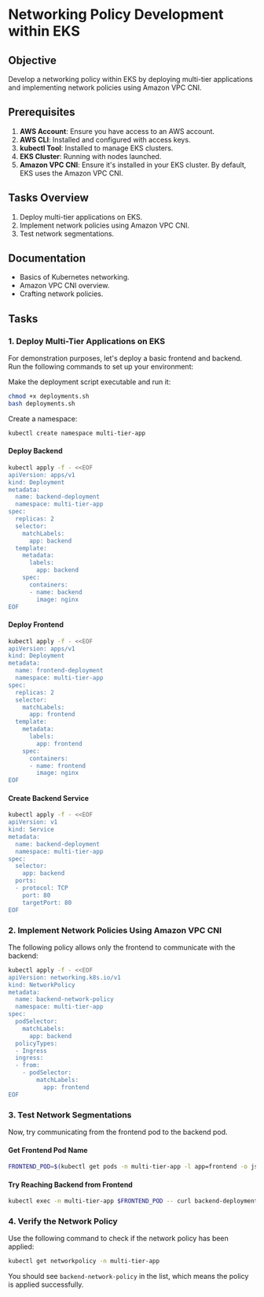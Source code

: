 # Networking Policy Development within EKS  

## Objective  
Develop a networking policy within EKS by deploying multi-tier applications and implementing network policies using Amazon VPC CNI.  

## Prerequisites  
1. **AWS Account**: Ensure you have access to an AWS account.  
2. **AWS CLI**: Installed and configured with access keys.  
3. **kubectl Tool**: Installed to manage EKS clusters.  
4. **EKS Cluster**: Running with nodes launched.  
5. **Amazon VPC CNI**: Ensure it's installed in your EKS cluster. By default, EKS uses the Amazon VPC CNI.  

## Tasks Overview  
1. Deploy multi-tier applications on EKS.  
2. Implement network policies using Amazon VPC CNI.  
3. Test network segmentations.  

## Documentation  
- Basics of Kubernetes networking.  
- Amazon VPC CNI overview.  
- Crafting network policies.  

## Tasks  

### 1. Deploy Multi-Tier Applications on EKS  

For demonstration purposes, let's deploy a basic frontend and backend. Run the following commands to set up your environment:  

Make the deployment script executable and run it:  

```bash  
chmod +x deployments.sh  
bash deployments.sh  
```  

Create a namespace:  

```bash  
kubectl create namespace multi-tier-app  
```  

#### Deploy Backend  

```bash  
kubectl apply -f - <<EOF  
apiVersion: apps/v1  
kind: Deployment  
metadata:  
  name: backend-deployment  
  namespace: multi-tier-app  
spec:  
  replicas: 2  
  selector:  
    matchLabels:  
      app: backend  
  template:  
    metadata:  
      labels:  
        app: backend  
    spec:  
      containers:  
      - name: backend  
        image: nginx  
EOF  
```  

#### Deploy Frontend  

```bash  
kubectl apply -f - <<EOF  
apiVersion: apps/v1  
kind: Deployment  
metadata:  
  name: frontend-deployment  
  namespace: multi-tier-app  
spec:  
  replicas: 2  
  selector:  
    matchLabels:  
      app: frontend  
  template:  
    metadata:  
      labels:  
        app: frontend  
    spec:  
      containers:  
      - name: frontend  
        image: nginx  
EOF  
```  

#### Create Backend Service  

```bash  
kubectl apply -f - <<EOF  
apiVersion: v1  
kind: Service  
metadata:  
  name: backend-deployment  
  namespace: multi-tier-app  
spec:  
  selector:  
    app: backend  
  ports:  
  - protocol: TCP  
    port: 80  
    targetPort: 80  
EOF  
```  

### 2. Implement Network Policies Using Amazon VPC CNI  

The following policy allows only the frontend to communicate with the backend:  

```bash  
kubectl apply -f - <<EOF  
apiVersion: networking.k8s.io/v1  
kind: NetworkPolicy  
metadata:  
  name: backend-network-policy  
  namespace: multi-tier-app  
spec:  
  podSelector:  
    matchLabels:  
      app: backend  
  policyTypes:  
  - Ingress  
  ingress:  
  - from:  
    - podSelector:  
        matchLabels:  
          app: frontend  
EOF  
```  

### 3. Test Network Segmentations  

Now, try communicating from the frontend pod to the backend pod.  

#### Get Frontend Pod Name  

```bash  
FRONTEND_POD=$(kubectl get pods -n multi-tier-app -l app=frontend -o jsonpath='{.items[0].metadata.name}')  
```  

#### Try Reaching Backend from Frontend  

```bash  
kubectl exec -n multi-tier-app $FRONTEND_POD -- curl backend-deployment  
```  

### 4. Verify the Network Policy  

Use the following command to check if the network policy has been applied:  

```bash  
kubectl get networkpolicy -n multi-tier-app  
```  

You should see `backend-network-policy` in the list, which means the policy is applied successfully.
